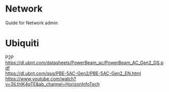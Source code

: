# Network
Guide for Network admin

# Ubiquiti
P2P \
https://dl.ubnt.com/datasheets/PowerBeam_ac/PowerBeam_AC_Gen2_DS.pdf \
https://dl.ubnt.com/qsg/PBE-5AC-Gen2/PBE-5AC-Gen2_EN.html \
https://www.youtube.com/watch?v=3ILthlK4qTE&ab_channel=HorizonInfoTech

